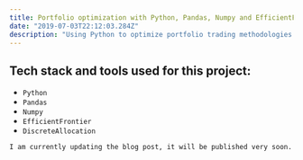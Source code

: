 ```yaml
---
title: Portfolio optimization with Python, Pandas, Numpy and EfficientFrontier
date: "2019-07-03T22:12:03.284Z"
description: "Using Python to optimize portfolio trading methodologies."
---
```


## Tech stack and tools used for this project:
- `Python`
- `Pandas`
- `Numpy`
- `EfficientFrontier` 
- `DiscreteAllocation`

`I am currently updating the blog post, it will be published very soon.`

